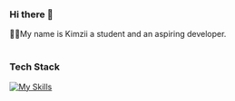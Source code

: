 ### Hi there 👋

👨🏼My name is Kimzii a student and an aspiring developer. 
<br/>
<br/>
### Tech Stack 
[![My Skills](https://skillicons.dev/icons?i=java,html,css,javascript,mysql,git,github,ai,ps,figma&theme=light)](https://skillicons.dev)
